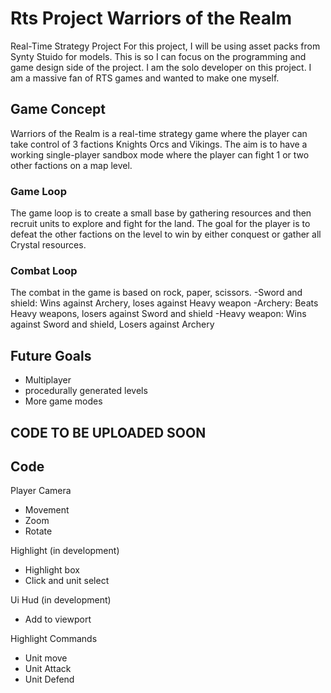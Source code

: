 # Rts Project Warriors of the Realm
Real-Time Strategy Project
For this project, I will be using asset packs from Synty Stuido for models. This is so I can focus on the programming and game design side of the project.
I am the solo developer on this project. I am a massive fan of RTS games and wanted to make one myself.

## Game Concept

Warriors of the Realm is a real-time strategy game where the player can take control of 3 factions Knights Orcs and Vikings. The aim is to have a working single-player sandbox mode where the player can fight 1 or two other factions on a map level.

### Game Loop

The game loop is to create a small base by gathering resources and then recruit units to explore and fight for the land. The goal for the player is to defeat the other factions on the level to win by either conquest or gather all Crystal resources.

### Combat Loop

The combat in the game is based on rock, paper, scissors.
-Sword and shield: Wins against Archery, loses against Heavy weapon
-Archery: Beats Heavy weapons, losers against Sword and shield
-Heavy weapon: Wins against Sword and shield, Losers against Archery

## Future Goals
- Multiplayer
- procedurally generated levels
- More game modes

## CODE TO BE UPLOADED SOON
## Code
Player Camera
- Movement
- Zoom
- Rotate
  
Highlight (in development)
- Highlight box
- Click and unit select

Ui Hud (in development)
- Add to viewport

Highlight
Commands
- Unit move
- Unit Attack
- Unit Defend
